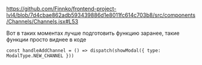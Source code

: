 https://github.com/Finnko/frontend-project-lvl4/blob/7d4cbae862adb593439886d1e8011fc614c703b8/src/components/Channels/Channels.jsx#L53

Вот в таких моментах лучше подготовить функцию заранее, такие функции просто виднее в коде

```
const handleAddChannel = () => dispatch(showModal({ type: ModalType.NEW_CHANNEL }))
```
